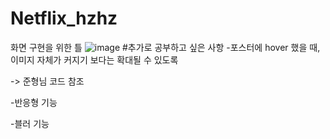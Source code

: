 # Netflix_hzhz
화면 구현을 위한 틀
![image](https://github.com/study-from-goorm/Netflix_hzhz/assets/148074385/95e49f5d-cb27-4106-899b-c21e1efd550a)
#추가로 공부하고 싶은 사항
-포스터에 hover 했을 때, 이미지 자체가 커지기 보다는 확대될 수 있도록

-> 준형님 코드 참조

-반응형 기능

-블러 기능
